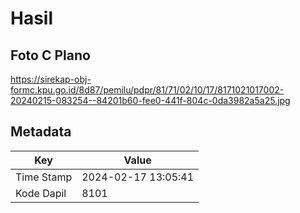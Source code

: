 # Hasil

## Foto C Plano

https://sirekap-obj-formc.kpu.go.id/8d87/pemilu/pdpr/81/71/02/10/17/8171021017002-20240215-083254--84201b60-fee0-441f-804c-0da3982a5a25.jpg


## Metadata

| Key        | Value               |
| ---------- | ------------------- |
| Time Stamp | 2024-02-17 13:05:41 |
| Kode Dapil | 8101                |




